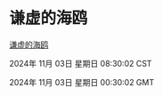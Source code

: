 # 谦虚的海鸥
[谦虚的海鸥](http://219.139.197.74:56308/qxdho/course/base/hotlink/index.php)

2024年 11月 03日 星期日 08:30:02 CST

2024年 11月 03日 星期日 00:30:02 GMT
